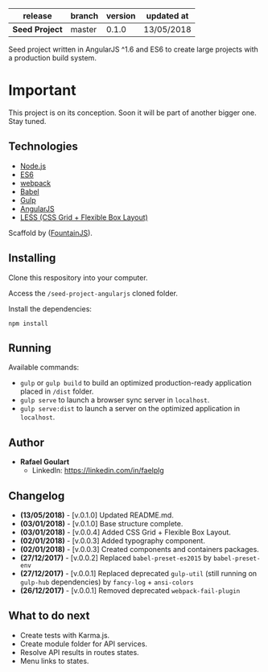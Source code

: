 release                      | branch                  | version | updated at
-----------------------------|-------------------------|---------|-------------
**Seed Project**             | master                  | 0.1.0   | 13/05/2018

Seed project written in AngularJS ^1.6 and ES6 to create large projects with a production build system.

# Important
This project is on its conception. Soon it will be part of another bigger one. Stay tuned.

## Technologies

* [Node.js](https://nodejs.org/)
* [ES6]()
* [webpack](https://webpack.js.org/)
* [Babel](https://babeljs.io/)
* [Gulp](https://gulpjs.com/)
* [AngularJS](https://angularjs.org/)
* [LESS (CSS Grid + Flexible Box Layout)](lesscss.org/)

Scaffold by ([FountainJS](http://fountainjs.io)).

## Installing

Clone this respository into your computer.

Access the ``/seed-project-angularjs`` cloned folder.

Install the dependencies:
```
npm install
```

## Running

Available commands:

* ``gulp`` or ``gulp build`` to build an optimized production-ready application placed in ``/dist`` folder.
* ``gulp serve`` to launch a browser sync server in ``localhost``.
* ``gulp serve:dist`` to launch a server on the optimized application in ``localhost``.

## Author

* **Rafael Goulart**
	* LinkedIn: https://linkedin.com/in/faelplg

## Changelog

* **(13/05/2018)** - [v.0.1.0] Updated README.md.
* **(03/01/2018)** - [v.0.1.0] Base structure complete.
* **(03/01/2018)** - [v.0.0.4] Added CSS Grid + Flexible Box Layout.
* **(02/01/2018)** - [v.0.0.3] Added typography component.
* **(02/01/2018)** - [v.0.0.3] Created components and containers packages.
* **(27/12/2017)** - [v.0.0.2] Replaced ``babel-preset-es2015`` by ``babel-preset-env``
* **(27/12/2017)** - [v.0.0.1] Replaced deprecated ``gulp-util`` (still running on ``gulp-hub`` dependencies) by ``fancy-log`` + ``ansi-colors``
* **(26/12/2017)** - [v.0.0.1] Removed deprecated ``webpack-fail-plugin``






## What to do next
* Create tests with Karma.js.
* Create module folder for API services.
* Resolve API results in routes states.
* Menu links to states.
